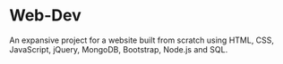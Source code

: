 # Web-Dev

An expansive project for a website built from scratch using HTML, CSS, JavaScript, jQuery, MongoDB, Bootstrap, Node.js and SQL.
